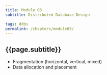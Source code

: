 ```yaml
---
title: Module 03
subtitle: Distributed Database Design

tags: ddbs
permalink: /chapters/module03/
---
```

## {{page.subtitle}}

- Fragmentation (horizontal, vertical, mixed)
- Data allocation and placement
